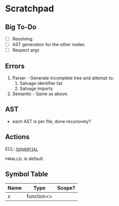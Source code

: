 # Scratchpad

## Big To-Do
- [ ] Resolving
- [ ] AST generation for the other nodes
- [ ] Respect args
## Errors
1. Parser - Generate incomplete tree and attempt to:
   1. Salvage identifier list
   2. Salvage imports
2. Semantic - Same as above.

## AST

- each AST is per file, done recursively?
## Actions

ECL: [`SEQUENTIAL`](https://hpccsystems.com/training/documentation/ecl-language-reference/html/SEQUENTIAL.html)

`PARALLEL` is default.


## Symbol Table

|Name|Type|Scope?|
|----|----|------|
|x|function<>|